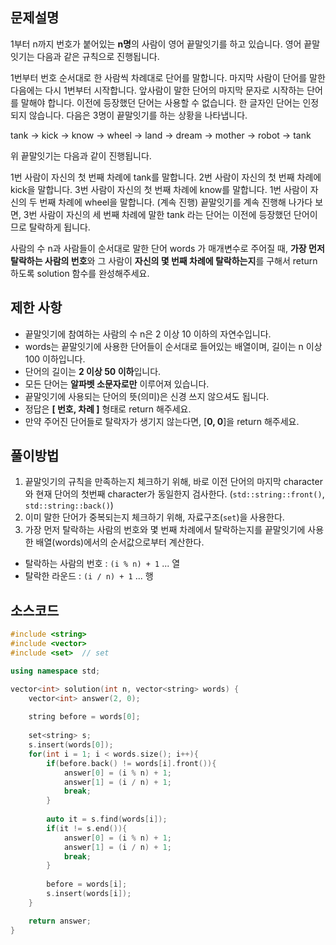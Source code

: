 
## 문제설명
1부터 n까지 번호가 붙어있는 **n명**의 사람이 영어 끝말잇기를 하고 있습니다. 영어 끝말잇기는 다음과 같은 규칙으로 진행됩니다.

1번부터 번호 순서대로 한 사람씩 차례대로 단어를 말합니다.
마지막 사람이 단어를 말한 다음에는 다시 1번부터 시작합니다.
앞사람이 말한 단어의 마지막 문자로 시작하는 단어를 말해야 합니다.
이전에 등장했던 단어는 사용할 수 없습니다.
한 글자인 단어는 인정되지 않습니다.
다음은 3명이 끝말잇기를 하는 상황을 나타냅니다.

tank → kick → know → wheel → land → dream → mother → robot → tank

위 끝말잇기는 다음과 같이 진행됩니다.

1번 사람이 자신의 첫 번째 차례에 tank를 말합니다.
2번 사람이 자신의 첫 번째 차례에 kick을 말합니다.
3번 사람이 자신의 첫 번째 차례에 know를 말합니다.
1번 사람이 자신의 두 번째 차례에 wheel을 말합니다.
(계속 진행)
끝말잇기를 계속 진행해 나가다 보면, 3번 사람이 자신의 세 번째 차례에 말한 tank 라는 단어는 이전에 등장했던 단어이므로 탈락하게 됩니다.

사람의 수 n과 사람들이 순서대로 말한 단어 words 가 매개변수로 주어질 때, **가장 먼저 탈락하는 사람의 번호**와 그 사람이 **자신의 몇 번째 차례에 탈락하는지**를 구해서 return 하도록 solution 함수를 완성해주세요.


## 제한 사항
- 끝말잇기에 참여하는 사람의 수 n은 2 이상 10 이하의 자연수입니다.
- words는 끝말잇기에 사용한 단어들이 순서대로 들어있는 배열이며, 길이는 n 이상 100 이하입니다.
- 단어의 길이는 **2 이상 50 이하**입니다.
- 모든 단어는 **알파벳 소문자로만** 이루어져 있습니다.
- 끝말잇기에 사용되는 단어의 뜻(의미)은 신경 쓰지 않으셔도 됩니다.
- 정답은 **[ 번호, 차례 ]** 형태로 return 해주세요.
- 만약 주어진 단어들로 탈락자가 생기지 않는다면, [**0, 0**]을 return 해주세요.


## 풀이방법
1) 끝말잇기의 규칙을 만족하는지 체크하기 위해, 바로 이전 단어의 마지막 character와 현재 단어의 첫번째 character가 동일한지 검사한다. (`std::string::front()`, `std::string::back()`)
2) 이미 말한 단어가 중복되는지 체크하기 위해, 자료구조(`set`)을 사용한다.
3) 가장 먼저 탈락하는 사람의 번호와 몇 번째 차례에서 탈락하는지를 끝말잇기에 사용한 배열(words)에서의 순서값으로부터 계산한다.
  - 탈락하는 사람의 번호 : `(i % n) + 1`   ... 열
  - 탈락한 라운드 : `(i / n) + 1`   ... 행


## 소스코드
```C++
#include <string>
#include <vector>
#include <set>  // set

using namespace std;

vector<int> solution(int n, vector<string> words) {
    vector<int> answer(2, 0);
    
    string before = words[0];
    
    set<string> s;
    s.insert(words[0]);
    for(int i = 1; i < words.size(); i++){
        if(before.back() != words[i].front()){
            answer[0] = (i % n) + 1;
            answer[1] = (i / n) + 1;
            break;
        }
        
        auto it = s.find(words[i]);
        if(it != s.end()){
            answer[0] = (i % n) + 1;
            answer[1] = (i / n) + 1;
            break;
        }
        
        before = words[i];
        s.insert(words[i]);
    }

    return answer;
}
```
